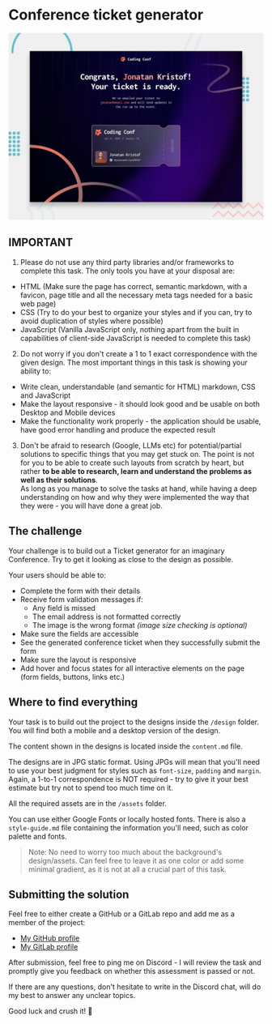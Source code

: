 # Conference ticket generator

![Design preview for the Conference ticket generator coding challenge](./preview.jpg)

## IMPORTANT

1. Please do not use any third party libraries and/or frameworks to complete this task. The only tools you have at your disposal are:

- HTML (Make sure the page has correct, semantic markdown, with a favicon, page title and all the necessary meta tags needed for a basic web page)
- CSS (Try to do your best to organize your styles and if you can, try to avoid duplication of styles where possible)
- JavaScript (Vanilla JavaScript only, nothing apart from the built in capabilities of client-side JavaScript is needed to complete this task)

2. Do not worry if you don't create a 1 to 1 exact correspondence with the given design. The most important things in this task is showing your ability to:

- Write clean, understandable (and semantic for HTML) markdown, CSS and JavaScript
- Make the layout responsive - it should look good and be usable on both Desktop and Mobile devices
- Make the functionality work properly - the application should be usable, have good error handling and produce the expected result

3. Don't be afraid to research (Google, LLMs etc) for potential/partial solutions to specific things that you may get stuck on. The point is not for you to be able to create such layouts from scratch by heart, but rather **to be able to research, learn and understand the problems as well as their solutions**. \
   As long as you manage to solve the tasks at hand, while having a deep understanding on how and why they were implemented the way that they were - you will have done a great job.

## The challenge

Your challenge is to build out a Ticket generator for an imaginary Conference. Try to get it looking as close to the design as possible.

Your users should be able to:

- Complete the form with their details
- Receive form validation messages if:
  - Any field is missed
  - The email address is not formatted correctly
  - The image is the wrong format _(image size checking is optional)_
- Make sure the fields are accessible
- See the generated conference ticket when they successfully submit the form
- Make sure the layout is responsive
- Add hover and focus states for all interactive elements on the page (form fields, buttons, links etc.)

## Where to find everything

Your task is to build out the project to the designs inside the `/design` folder. You will find both a mobile and a desktop version of the design.

The content shown in the designs is located inside the `content.md` file.

The designs are in JPG static format. Using JPGs will mean that you'll need to use your best judgment for styles such as `font-size`, `padding` and `margin`. Again, a 1-to-1 correspondence is NOT required - try to give it your best estimate but try not to spend too much time on it.

All the required assets are in the `/assets` folder.

You can use either Google Fonts or locally hosted fonts.
There is also a `style-guide.md` file containing the information you'll need, such as color palette and fonts.

> Note: No need to worry too much about the background's design/assets. Can feel free to leave it as one color or add some minimal gradient, as it is not at all a crucial part of this task.

## Submitting the solution

Feel free to either create a GitHub or a GitLab repo and add me as a member of the project:

- [My GitHub profile](https://github.com/dshijakovskiTDL)
- [My GitLab profile](https://code.tdlbox.com/daniel.shijakovski)

After submission, feel free to ping me on Discord - I will review the task and promptly give you feedback on whether this assessment is passed or not.

If there are any questions, don't hesitate to write in the Discord chat, will do my best to answer any unclear topics.

Good luck and crush it! 💪

